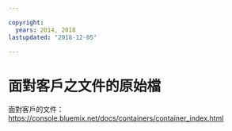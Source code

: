 ```yaml
---

copyright:
  years: 2014, 2018
lastupdated: "2018-12-05"

---
```



# 面對客戶之文件的原始檔

面對客戶的文件：https://console.bluemix.net/docs/containers/container_index.html


